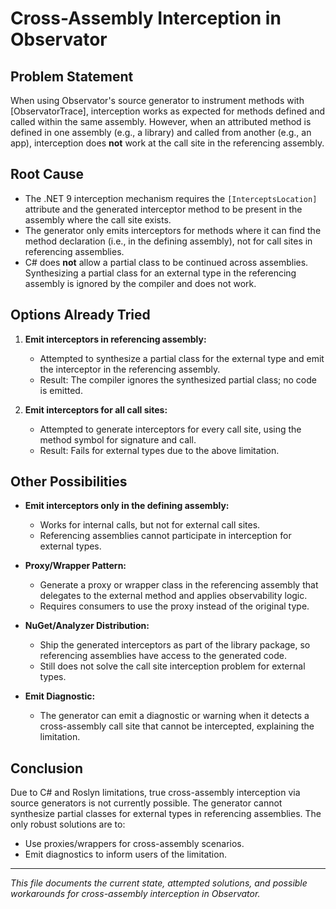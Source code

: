 # Cross-Assembly Interception in Observator

## Problem Statement

When using Observator's source generator to instrument methods with [ObservatorTrace], interception works as expected for methods defined and called within the same assembly. However, when an attributed method is defined in one assembly (e.g., a library) and called from another (e.g., an app), interception does **not** work at the call site in the referencing assembly.

## Root Cause

- The .NET 9 interception mechanism requires the `[InterceptsLocation]` attribute and the generated interceptor method to be present in the assembly where the call site exists.
- The generator only emits interceptors for methods where it can find the method declaration (i.e., in the defining assembly), not for call sites in referencing assemblies.
- C# does **not** allow a partial class to be continued across assemblies. Synthesizing a partial class for an external type in the referencing assembly is ignored by the compiler and does not work.

## Options Already Tried

1. **Emit interceptors in referencing assembly:**
   - Attempted to synthesize a partial class for the external type and emit the interceptor in the referencing assembly.
   - Result: The compiler ignores the synthesized partial class; no code is emitted.

2. **Emit interceptors for all call sites:**
   - Attempted to generate interceptors for every call site, using the method symbol for signature and call.
   - Result: Fails for external types due to the above limitation.

## Other Possibilities

- **Emit interceptors only in the defining assembly:**
  - Works for internal calls, but not for external call sites.
  - Referencing assemblies cannot participate in interception for external types.

- **Proxy/Wrapper Pattern:**
  - Generate a proxy or wrapper class in the referencing assembly that delegates to the external method and applies observability logic.
  - Requires consumers to use the proxy instead of the original type.

- **NuGet/Analyzer Distribution:**
  - Ship the generated interceptors as part of the library package, so referencing assemblies have access to the generated code.
  - Still does not solve the call site interception problem for external types.

- **Emit Diagnostic:**
  - The generator can emit a diagnostic or warning when it detects a cross-assembly call site that cannot be intercepted, explaining the limitation.

## Conclusion

Due to C# and Roslyn limitations, true cross-assembly interception via source generators is not currently possible. The generator cannot synthesize partial classes for external types in referencing assemblies. The only robust solutions are to:
- Use proxies/wrappers for cross-assembly scenarios.
- Emit diagnostics to inform users of the limitation.

---

*This file documents the current state, attempted solutions, and possible workarounds for cross-assembly interception in Observator.*
